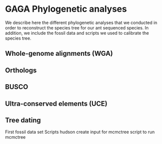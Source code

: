 # GAGA Phylogenetic analyses

We describe here the different phylogenetic analyses that we conducted in order to reconstruct the species tree for our ant sequenced species. In addition, we include the fossil data and scripts we used to calibrate the species tree. 

## Whole-genome alignments (WGA)

## Orthologs



## BUSCO

## Ultra-conserved elements (UCE)

## Tree dating

 First fossil data set
 Scripts hudson
 create input for mcmctree
 script to run mcmctree

